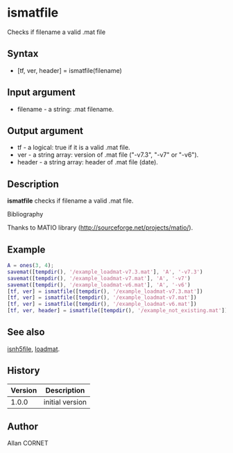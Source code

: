 

# ismatfile

Checks if filename a valid .mat file

## Syntax

- [tf, ver, header] = ismatfile(filename)

## Input argument

 - filename - a string: .mat filename.

## Output argument

 - tf - a logical: true if it is a valid .mat file.
 - ver - a string array: version of .mat file ("-v7.3", "-v7" or "-v6").
 - header - a string array: header of .mat file (date).

## Description


  <p><b>ismatfile</b> checks if filename a valid .mat file.</p>


Bibliography

Thanks to MATIO library (http://sourceforge.net/projects/matio/).

## Example

```matlab
A = ones(3, 4);
savemat([tempdir(), '/example_loadmat-v7.3.mat'], 'A', '-v7.3')
savemat([tempdir(), '/example_loadmat-v7.mat'], 'A', '-v7')
savemat([tempdir(), '/example_loadmat-v6.mat'], 'A', '-v6')
[tf, ver] = ismatfile([tempdir(), '/example_loadmat-v7.3.mat']) 
[tf, ver] = ismatfile([tempdir(), '/example_loadmat-v7.mat']) 
[tf, ver] = ismatfile([tempdir(), '/example_loadmat-v6.mat']) 
[tf, ver, header] = ismatfile([tempdir(), '/example_not_existing.mat'])
```

## See also

[isnh5file](../hdf5/isnh5file.md), [loadmat](loadmat.md).
## History

|Version|Description|
|------|------|
|1.0.0|initial version|


## Author

Allan CORNET



